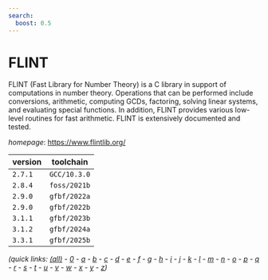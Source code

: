 ```yaml
---
search:
  boost: 0.5
---
```

# FLINT

FLINT (Fast Library for Number Theory) is a C library in support of computations  in number theory. Operations that can be performed include conversions, arithmetic, computing GCDs,  factoring, solving linear systems, and evaluating special functions. In addition, FLINT provides  various low-level routines for fast arithmetic. FLINT is extensively documented and tested.

*homepage*: <https://www.flintlib.org/>

version | toolchain
--------|----------
``2.7.1`` | ``GCC/10.3.0``
``2.8.4`` | ``foss/2021b``
``2.9.0`` | ``gfbf/2022a``
``2.9.0`` | ``gfbf/2022b``
``3.1.1`` | ``gfbf/2023b``
``3.1.2`` | ``gfbf/2024a``
``3.3.1`` | ``gfbf/2025b``


*(quick links: [(all)](../index.md) - [0](../0/index.md) - [a](../a/index.md) - [b](../b/index.md) - [c](../c/index.md) - [d](../d/index.md) - [e](../e/index.md) - [f](../f/index.md) - [g](../g/index.md) - [h](../h/index.md) - [i](../i/index.md) - [j](../j/index.md) - [k](../k/index.md) - [l](../l/index.md) - [m](../m/index.md) - [n](../n/index.md) - [o](../o/index.md) - [p](../p/index.md) - [q](../q/index.md) - [r](../r/index.md) - [s](../s/index.md) - [t](../t/index.md) - [u](../u/index.md) - [v](../v/index.md) - [w](../w/index.md) - [x](../x/index.md) - [y](../y/index.md) - [z](../z/index.md))*


